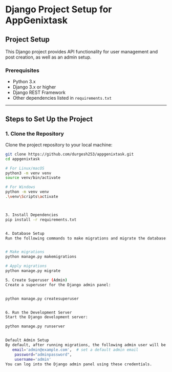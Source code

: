 # Django Project Setup for AppGenixtask

## Project Setup

This Django project provides API functionality for user management and post creation, as well as an admin setup.

### Prerequisites

- Python 3.x
- Django 3.x or higher
- Django REST Framework
- Other dependencies listed in `requirements.txt`

---

## Steps to Set Up the Project

### 1. Clone the Repository

Clone the project repository to your local machine:

```bash
git clone https://github.com/durgesh253/appgenixtask.git
cd appgenixtask

# For Linux/macOS
python3 -m venv venv
source venv/bin/activate

# For Windows
python -m venv venv
.\venv\Scripts\activate



3. Install Dependencies
pip install -r requirements.txt


4. Database Setup
Run the following commands to make migrations and migrate the database:


# Make migrations
python manage.py makemigrations

# Apply migrations
python manage.py migrate

5. Create Superuser (Admin)
Create a superuser for the Django admin panel:


python manage.py createsuperuser


6. Run the Development Server
Start the Django development server:

python manage.py runserver


Default Admin Setup
By default, after running migrations, the following admin user will be set up:
   email='admin@example.com',  # set a default admin email
    password="adminpassword",
    username='admin'
You can log into the Django admin panel using these credentials.

